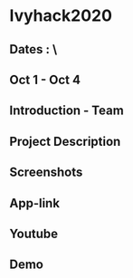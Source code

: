 # Ivyhack2020
## Dates : \

Oct 1 - Oct 4
---
Introduction - Team 
---
Project Description
---
Screenshots
---
App-link
---
Youtube
---
Demo
---

